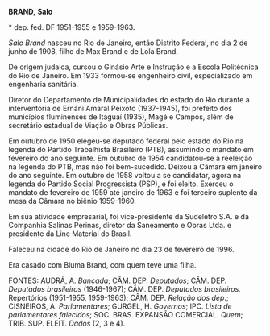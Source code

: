 **BRAND,** **Salo**

\* dep. fed. DF 1951-1955 e 1959-1963.

*Salo Brand* nasceu no Rio de Janeiro, então Distrito Federal, no dia 2
de junho de 1908, filho de Max Brand e de Lola Brand.

De origem judaica, cursou o Ginásio Arte e Instrução e a Escola
Politécnica do Rio de Janeiro. Em 1933 formou-se engenheiro civil,
especializado em engenharia sanitária.

Diretor do Departamento de Municipalidades do estado do Rio durante a
interventoria de Ernâni Amaral Peixoto (1937-1945), foi prefeito dos
municípios fluminenses de Itaguaí (1935), Magé e Campos, além de
secretário estadual de Viação e Obras Públicas.

Em outubro de 1950 elegeu-se deputado federal pelo estado do Rio na
legenda do Partido Trabalhista Brasileiro (PTB), assumindo o mandato em
fevereiro do ano seguinte. Em outubro de 1954 candidatou-se à reeleição
na legenda do PTB, mas não foi bem-sucedido. Deixou a Câmara em janeiro
do ano seguinte. Em outubro de 1958 voltou a se candidatar, agora na
legenda do Partido Social Progressista (PSP), e foi eleito. Exerceu o
mandato de fevereiro de 1959 até janeiro de 1963 e foi terceiro suplente
da mesa da Câmara no biênio 1959-1960.

Em sua atividade empresarial, foi vice-presidente da Sudeletro S.A. e da
Companhia Salinas Perinas, diretor da Saneamento e Obras Ltda. e
presidente da Line Material do Brasil.

Faleceu na cidade do Rio de Janeiro no dia 23 de fevereiro de 1996.

Era casado com Bluma Brand, com quem teve uma filha.

FONTES: AUDRÁ, A. *Bancada*; CÂM. DEP. *Deputados*; CÂM. DEP. *Deputados
brasileiros* (1946-1967); CÂM. DEP. *Deputados brasileiros.* Repertórios
(1951-1955, 1959-1963); CÂM. DEP. *Relação dos dep*.; CISNEIROS, A.
*Parlamentares*; GURGEL, H. *Governos*; IPC. *Lista de parlamentares
falecidos*; SOC. BRAS. EXPANSÃO COMERCIAL. *Quem*; TRIB. SUP. ELEIT.
*Dados* (2, 3 e 4).

